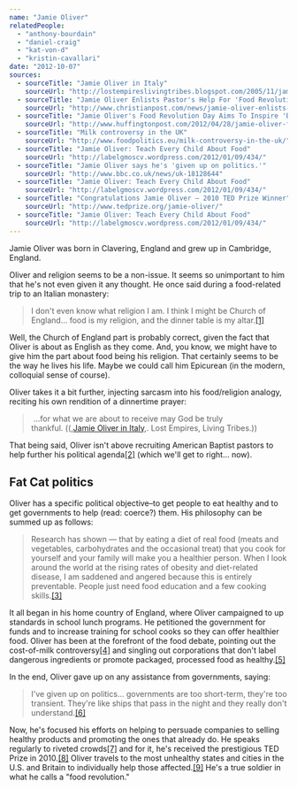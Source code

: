 ```yaml
---
name: "Jamie Oliver"
relatedPeople:
  - "anthony-bourdain"
  - "daniel-craig"
  - "kat-von-d"
  - "kristin-cavallari"
date: "2012-10-07"
sources:
  - sourceTitle: "Jamie Oliver in Italy"
    sourceUrl: "http://lostempireslivingtribes.blogspot.com/2005/11/jamie-oliver-in-italy.html"
  - sourceTitle: "Jamie Oliver Enlists Pastor's Help For 'Food Revolution.'"
    sourceUrl: "http://www.christianpost.com/news/jamie-oliver-enlists-pastor-s-help-for-food-revolution-44473/"
  - sourceTitle: "Jamie Oliver's Food Revolution Day Aims To Inspire 'Better Food, Better Life.'"
    sourceUrl: "http://www.huffingtonpost.com/2012/04/28/jamie-oliver-food-revolution-day_n_1461430.html"
  - sourceTitle: "Milk controversy in the UK"
    sourceUrl: "http://www.foodpolitics.eu/milk-controversy-in-the-uk/"
  - sourceTitle: "Jamie Oliver: Teach Every Child About Food"
    sourceUrl: "http://labelgmoscv.wordpress.com/2012/01/09/434/"
  - sourceTitle: "Jamie Oliver says he's 'given up on politics.'"
    sourceUrl: "http://www.bbc.co.uk/news/uk-18128644"
  - sourceTitle: "Jamie Oliver: Teach Every Child About Food"
    sourceUrl: "http://labelgmoscv.wordpress.com/2012/01/09/434/"
  - sourceTitle: "Congratulations Jamie Oliver – 2010 TED Prize Winner"
    sourceUrl: "http://www.tedprize.org/jamie-oliver/"
  - sourceTitle: "Jamie Oliver: Teach Every Child About Food"
    sourceUrl: "http://labelgmoscv.wordpress.com/2012/01/09/434/"
---
```


Jamie Oliver was born in Clavering, England and grew up in Cambridge, England.

Oliver and religion seems to be a non-issue. It seems so unimportant to him that he's not even given it any thought. He once said during a food-related trip to an Italian monastery:

>I don't even know what religion I am. I think I might be Church of England… food is my religion, and the dinner table is my altar.<a class="source-citation" href="http://lostempireslivingtribes.blogspot.com/2005/11/jamie-oliver-in-italy.html" title="Jamie Oliver in Italy">[1]</a>

Well, the Church of England part is probably correct, given the fact that Oliver is about as English as they come. And, you know, we might have to give him the part about food being his religion. That certainly seems to be the way he lives his life. Maybe we could call him Epicurean (in the modern, colloquial sense of course).

Oliver takes it a bit further, injecting sarcasm into his food/religion analogy, reciting his own rendition of a dinnertime prayer:

> …for what we are about to receive may God be truly thankful. ((,[Jamie Oliver in Italy](http://lostempireslivingtribes.blogspot.com/2005/11/jamie-oliver-in-italy.html),. Lost Empires, Living Tribes.))

That being said, Oliver isn't above recruiting American Baptist pastors to help further his political agenda<a class="source-citation" href="http://www.christianpost.com/news/jamie-oliver-enlists-pastor-s-help-for-food-revolution-44473/" title="Jamie Oliver Enlists Pastor&apos;s Help For &apos;Food Revolution.&apos;">[2]</a> (which we'll get to right… now).


## Fat Cat politics

Oliver has a specific political objective–to get people to eat healthy and to get governments to help (read: coerce?) them. His philosophy can be summed up as follows:

>Research has shown — that by eating a diet of real food (meats and vegetables, carbohydrates and the occasional treat) that you cook for yourself and your family will make you a healthier person. When I look around the world at the rising rates of obesity and diet-related disease, I am saddened and angered because this is entirely preventable. People just need food education and a few cooking skills.<a class="source-citation" href="http://www.huffingtonpost.com/2012/04/28/jamie-oliver-food-revolution-day_n_1461430.html" title="Jamie Oliver&apos;s Food Revolution Day Aims To Inspire &apos;Better Food, Better Life.&apos;">[3]</a>

It all began in his home country of England, where Oliver campaigned to up standards in school lunch programs. He petitioned the government for funds and to increase training for school cooks so they can offer healthier food. Oliver has been at the forefront of the food debate, pointing out the cost-of-milk controversy<a class="source-citation" href="http://www.foodpolitics.eu/milk-controversy-in-the-uk/" title="Milk controversy in the UK">[4]</a> and singling out corporations that don't label dangerous ingredients or promote packaged, processed food as healthy.<a class="source-citation" href="http://labelgmoscv.wordpress.com/2012/01/09/434/" title="Jamie Oliver: Teach Every Child About Food">[5]</a>

In the end, Oliver gave up on any assistance from governments, saying:

>I've given up on politics… governments are too short-term, they're too transient. They're like ships that pass in the night and they really don't understand.<a class="source-citation" href="http://www.bbc.co.uk/news/uk-18128644" title="Jamie Oliver says he&apos;s &apos;given up on politics.&apos;">[6]</a>

Now, he's focused his efforts on helping to persuade companies to selling healthy products and promoting the ones that already do. He speaks regularly to riveted crowds<a class="source-citation" href="http://labelgmoscv.wordpress.com/2012/01/09/434/" title="Jamie Oliver: Teach Every Child About Food">[7]</a> and for it, he's received the prestigious TED Prize in 2010.<a class="source-citation" href="http://www.tedprize.org/jamie-oliver/" title="Congratulations Jamie Oliver – 2010 TED Prize Winner">[8]</a> Oliver travels to the most unhealthy states and cities in the U.S. and Britain to individually help those affected.<a class="source-citation" href="http://labelgmoscv.wordpress.com/2012/01/09/434/" title="Jamie Oliver: Teach Every Child About Food">[9]</a> He's a true soldier in what he calls a "food revolution."